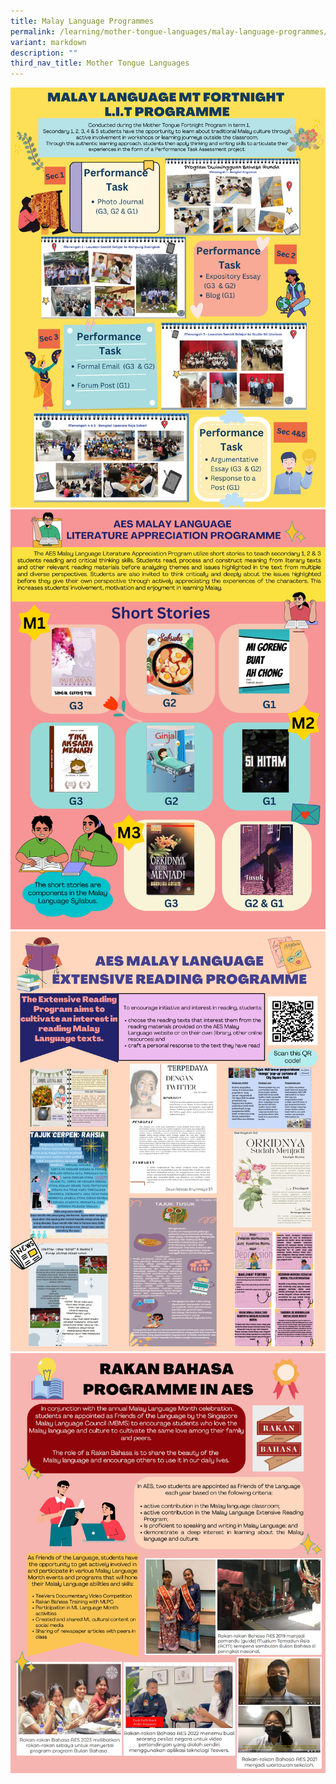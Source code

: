 ```yaml
---
title: Malay Language Programmes
permalink: /learning/mother-tongue-languages/malay-language-programmes/
variant: markdown
description: ""
third_nav_title: Mother Tongue Languages
---
```

![](/images/MT21_v2.jpg)<br>
![](/images/MT22_v2.jpg)<br>
![](/images/MT23_v2.jpg)<br>
![](/images/MT24_v2.jpg)<br>